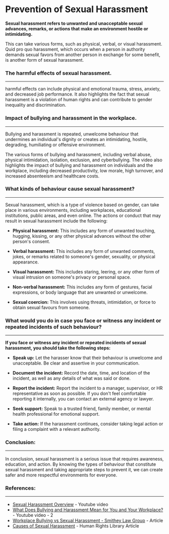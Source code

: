 # Prevention of Sexual Harassment 

**Sexual harassment refers to unwanted and unacceptable sexual advances, remarks, or actions that make an environment hostile or intimidating.**

This can take various forms, such as physical, verbal, or visual harassment. Quid pro quo harassment, which occurs when a person in authority demands sexual favors from another person in exchange for some benefit, is another form of sexual harassment.
<br>

### **The harmful effects of sexual harassment.**
<hr>
 harmful effects can include physical and emotional trauma, stress, anxiety, and decreased job performance. It also highlights the fact that sexual harassment is a violation of human rights and can contribute to gender inequality and discrimination.


### **Impact of bullying and harassment in the workplace.**
<hr>

Bullying and harassment is repeated, unwelcome behaviour that undermines an individual's dignity or creates an intimidating, hostile, degrading, humiliating or offensive environment.

The various forms of bullying and harassment, including verbal abuse, physical intimidation, isolation, exclusion, and cyberbullying. The video also highlights the impact of bullying and harassment on individuals and the workplace, including decreased productivity, low morale, high turnover, and increased absenteeism and healthcare costs.

###  **What kinds of behaviour cause sexual harassment?**
<hr>

Sexual harassment, which is a type of violence based on gender, can take place in various environments, including workplaces, educational institutions, public areas, and even online. The actions or conduct that may result in sexual harassment include the following:

* **Physical harassment:** This includes any form of unwanted touching, hugging, kissing, or any other physical advances without the other person's consent.

* **Verbal harassment:** This includes any form of unwanted comments, jokes, or remarks related to someone's gender, sexuality, or physical appearance.

* **Visual harassment:** This includes staring, leering, or any other form of visual intrusion on someone's privacy or personal space.

* **Non-verbal harassment:** This includes any form of gestures, facial expressions, or body language that are unwanted or unwelcome.

* **Sexual coercion:** This involves using threats, intimidation, or force to obtain sexual favours from someone.

### **What would you do in case you face or witness any  incident or repeated incidents of such behaviour?**
<hr>

 **If you face or witness any incident or repeated incidents of sexual harassment, you should take the following steps:**

* **Speak up:** Let the harasser know that their behaviour is unwelcome and unacceptable. Be clear and assertive in your communication.

* **Document the incident:** Record the date, time, and location of the incident, as well as any details of what was said or done.

* **Report the incident:** Report the incident to a manager, supervisor, or HR representative as soon as possible. If you don't feel comfortable reporting it internally, you can contact an external agency or lawyer.

* **Seek support:** Speak to a trusted friend, family member, or mental health professional for emotional support.

* **Take action:** If the harassment continues, consider taking legal action or filing a complaint with a relevant authority.        
    

### **Conclusion:**<hr>
In conclusion, sexual harassment is a serious issue that requires awareness, education, and action. By knowing the types of behaviour that constitute sexual harassment and taking appropriate steps to prevent it, we can create safer and more respectful environments for everyone.

### **References:**<hr>
* [Sexual Harassment Overview](https://www.youtube.com/watch?v=Ue3BTGW3uRQ) - Youtube video 
* [What Does Bullying and Harassment Mean for You and Your Workplace?](https://www.youtube.com/watch?v=u7e2c6v1oDs) - Youtube video - 2
* [Workplace Bullying vs Sexual Harassment - Smithey Law Group](https://smitheylaw.com/know-the-difference-between-workplace-bullying-and-sexual-harassment/) - Article
* [Causes of Sexual Harassment](http://hrlibrary.umn.edu/svaw/harassment/explore/3causes.htm) - Human Rights Library Article